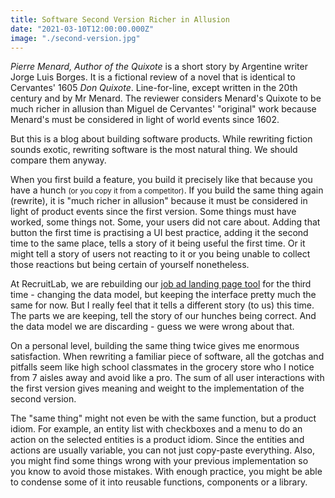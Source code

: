 ```yaml
---
title: Software Second Version Richer in Allusion
date: "2021-03-10T12:00:00.000Z"
image: "./second-version.jpg"
---
```


_Pierre Menard, Author of the Quixote_ is a short story by Argentine writer Jorge Luis Borges. It is a fictional review of a novel that is identical to Cervantes' 1605 _Don Quixote_. Line-for-line, except written in the 20th century and by Mr Menard. The reviewer considers Menard's Quixote to be much richer in allusion than Miguel de Cervantes' "original" work because Menard's must be considered in light of world events since 1602.

But this is a blog about building software products. While rewriting fiction sounds exotic, rewriting software is the most natural thing. We should compare them anyway.

When you first build a feature, you build it precisely like that because you have a hunch <small>(or you copy it from a competitor)</small>. If you build the same thing again (rewrite), it is "much richer in allusion" because it must be considered in light of product events since the first version. Some things must have worked, some things not. Some, your users did not care about. Adding that button the first time is practising a UI best practice, adding it the second time to the same place, tells a story of it being useful the first time. Or it might tell a story of users not reacting to it or you being unable to collect those reactions but being certain of yourself nonetheless.

At RecruitLab, we are rebuilding our [job ad landing page tool](https://recruitlab.co.uk/attractive-job-adverts/) for the third time - changing the data model, but keeping the interface pretty much the same for now. But I really feel that it tells a different story (to us) this time. The parts we are keeping, tell the story of our hunches being correct. And the data model we are discarding - guess we were wrong about that.

On a personal level, building the same thing twice gives me enormous satisfaction. When rewriting a familiar piece of software, all the gotchas and pitfalls seem like high school classmates in the grocery store who I notice from 7 aisles away and avoid like a pro. The sum of all user interactions with the first version gives meaning and weight to the implementation of the second version.

The "same thing" might not even be with the same function, but a product idiom. For example, an entity list with checkboxes and a menu to do an action on the selected entities is a product idiom. Since the entities and actions are usually variable, you can not just copy-paste everything. Also, you might find some things wrong with your previous implementation so you know to avoid those mistakes. With enough practice, you might be able to condense some of it into reusable functions, components or a library.